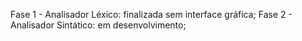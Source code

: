 Fase 1 - Analisador Léxico: finalizada sem interface gráfica;
Fase 2 - Analisador Sintático: em desenvolvimento;
